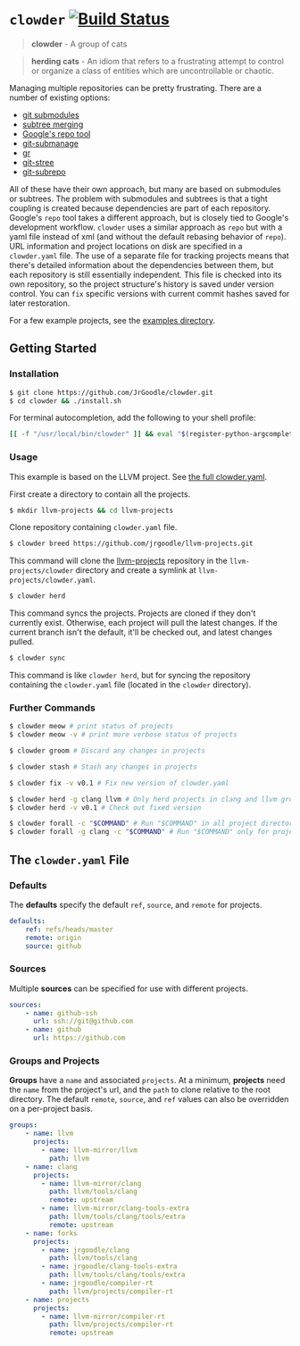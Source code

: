 # `clowder` [![Build Status](https://travis-ci.org/JrGoodle/clowder.svg)](https://travis-ci.org/JrGoodle/clowder)

> **clowder** - A group of cats

> **herding cats** - An idiom that refers to a frustrating attempt to control or organize a class of entities which are uncontrollable or chaotic.

Managing multiple repositories can be pretty frustrating. There are a number of existing options:

- [git submodules](https://git-scm.com/book/en/v2/Git-Tools-Submodules)
- [subtree merging](https://git-scm.com/book/en/v1/Git-Tools-Subtree-Merging)
- [Google's repo tool](https://code.google.com/p/git-repo/)
- [git-submanage](https://github.com/idbrii/git-submanage)
- [gr](https://github.com/mixu/gr)
- [git-stree](https://github.com/tdd/git-stree)
- [git-subrepo](https://github.com/ingydotnet/git-subrepo)

All of these have their own approach, but many are based on submodules or subtrees.
The problem with submodules and subtrees is that a tight coupling is created because dependencies are part of each repository.
Google's `repo` tool takes a different approach, but is closely tied to Google's development workflow.
`clowder` uses a similar approach as `repo` but with a yaml file instead of xml (and without the default rebasing behavior of `repo`).
URL information and project locations on disk are specified in a `clowder.yaml` file.
The use of a separate file for tracking projects means that there's detailed information about the dependencies between them, but each repository is still essentially independent.
This file is checked into its own repository, so the project structure's history is saved under version control.
You can `fix` specific versions with current commit hashes saved for later restoration.

For a few example projects, see the [examples directory](https://github.com/JrGoodle/clowder/tree/master/examples).

## Getting Started

### Installation

```bash
$ git clone https://github.com/JrGoodle/clowder.git
$ cd clowder && ./install.sh
```

For terminal autocompletion, add the following to your shell profile:

```bash
[[ -f "/usr/local/bin/clowder" ]] && eval "$(register-python-argcomplete clowder)"
```

### Usage

This example is based on the LLVM project. See [the full clowder.yaml](https://github.com/JrGoodle/llvm-projects/blob/master/clowder.yaml).

First create a directory to contain all the projects.

```bash
$ mkdir llvm-projects && cd llvm-projects
```

Clone repository containing `clowder.yaml` file.

```bash
$ clowder breed https://github.com/jrgoodle/llvm-projects.git
```

This command will clone the [llvm-projects](https://github.com/jrgoodle/llvm-projects.git) repository in the `llvm-projects/clowder` directory and create a symlink at `llvm-projects/clowder.yaml`.

```bash
$ clowder herd
```

This command syncs the projects. Projects are cloned if they don't currently exist. Otherwise, each project will pull the latest changes. If the current branch isn't the default, it'll be checked out, and latest changes pulled.

```bash
$ clowder sync
```

This command is like `clowder herd`, but for syncing the repository containing the `clowder.yaml` file (located in the `clowder` directory).

### Further Commands

```bash
$ clowder meow # print status of projects
$ clowder meow -v # print more verbose status of projects
```

```bash
$ clowder groom # Discard any changes in projects
```

```bash
$ clowder stash # Stash any changes in projects
```

```bash
$ clowder fix -v v0.1 # Fix new version of clowder.yaml
```

```bash
$ clowder herd -g clang llvm # Only herd projects in clang and llvm groups
$ clowder herd -v v0.1 # Check out fixed version
```

```bash
$ clowder forall -c "$COMMAND" # Run "$COMMAND" in all project directories
$ clowder forall -g clang -c "$COMMAND" # Run "$COMMAND" only for projects in clang group
```

## The `clowder.yaml` File

### Defaults

The **defaults** specify the default `ref`, `source`, and `remote` for projects.

```yaml
defaults:
    ref: refs/heads/master
    remote: origin
    source: github
```

### Sources

Multiple **sources** can be specified for use with different projects.

```yaml
sources:
    - name: github-ssh
      url: ssh://git@github.com
    - name: github
      url: https://github.com
```

### Groups and Projects

**Groups** have a `name` and associated `projects`.
At a minimum, **projects** need the `name` from the project's url, and the `path` to clone relative to the root directory.
The default `remote`, `source`, and `ref` values can also be overridden on a per-project basis.

```yaml
groups:
    - name: llvm
      projects:
        - name: llvm-mirror/llvm
          path: llvm
    - name: clang
      projects:
        - name: llvm-mirror/clang
          path: llvm/tools/clang
          remote: upstream
        - name: llvm-mirror/clang-tools-extra
          path: llvm/tools/clang/tools/extra
          remote: upstream
    - name: forks
      projects:
        - name: jrgoodle/clang
          path: llvm/tools/clang
        - name: jrgoodle/clang-tools-extra
          path: llvm/tools/clang/tools/extra
        - name: jrgoodle/compiler-rt
          path: llvm/projects/compiler-rt
    - name: projects
      projects:
        - name: llvm-mirror/compiler-rt
          path: llvm/projects/compiler-rt
          remote: upstream
```
